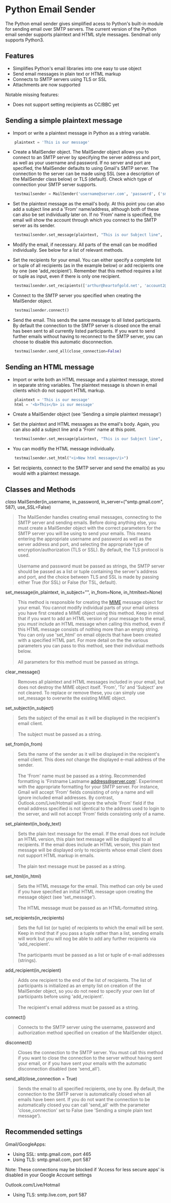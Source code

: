
Python Email Sender
===================

The Python email sender gives simplified acess to Python's built-in module for sending email over SMTP servers. The current version of the Python email sender supports plaintext and HTML style messages. Sendmail only supports Python3.


Features
--------
* Simplifies Python's email libraries into one easy to use object
* Send email messages in plain text or HTML markup
* Connects to SMTP servers using TLS or SSL
* Attachments are now supported

Notable missing features:
* Does not support setting recipients as CC/BBC yet

Sending a simple plaintext message
----------------------------------

* Import or write a plaintext message in Python as a string variable.

```python
    plaintext = 'This is our message'
```

* Create a MailSender object. The MailSender object allows you to connect to an SMTP server by specifying the server address and port, as well as your username and password. If no server and port are specified, the MailSender defaults to using Gmail's SMTP server. The connection to the server can be made using SSL (see a description of the MailSender class below) or TLS (default). Check which type of connection your SMTP server supports. 

```python
    testmailsender = MailSender('username@server.com', 'password', ('smtp.server.com', 465), use_SSL=True)
```

* Set the plaintext message as the email's body. At this point you can also add a subject line and a 'From' name/address, although both of these can also be set individually later on. If no 'From' name is specified, the email will show the account through which you connect to the SMTP server as its sender.

```python
    testmailsender.set_message(plaintext, "This is our Subject line", 'John Doe <j.doe@somewhere.com>')
```

* Modify the email, if necessary. All parts of the email can be modified individually. See below for a list of relevant methods.

* Set the recipients for your email. You can either specify a complete list or tuple of all recipients (as in the example below) or add recipients one by one (see 'add_recipient'). Remember that this method requires a list or tuple as input, even if there is only one recipient.

```python
    testmailsender.set_recipients(['arthur@heartofgold.net', 'account2@somewhere.com'])
```

* Connect to the SMTP server you specified when creating the MailSender object.

```python
    testmailsender.connect()
```

* Send the email. This sends the same message to all listed participants. By default the connection to the SMTP server is closed once the email has been sent to all currently listed participants. If you want to send further emails without having to reconnect to the SMTP server, you can choose to disable this automatic disconnection.

```python
    testmailsender.send_all(close_connection=False)
```

Sending an HTML message
-----------------------
* Import or write both an HTML message and a plaintext message, stored in separate string variables. The plaintext message is shown in email clients which do not support HTML markup.

```python
    plaintext = 'This is our message'
    html = '<b>This</b> is our message'
```

* Create a MailSender object (see 'Sending a simple plaintext message')

* Set the plaintext and HTML messages as the email's body. Again, you can also add a subject line and a 'From' name at this point. 

```python
    testmailsender.set_message(plaintext, "This is our Subject line", 'John Doe', html)
```

* You can modifiy the HTML message individually.

```python
    testmailsender.set_html("<i>New html message</i>")
```

* Set recipients, connect to the SMTP server and send the email(s) as you would with a plaintext message.

Classes and Methods
-------------------
_class_ MailSender(in_username, in_password, in_server=("smtp.gmail.com", 587), use_SSL=False)
>	The MailSender handles creating email messages, connecting to the SMTP server and sending emails. Before doing anything else, you must create a MailSender object with the correct parameters for the SMTP server you will be using to send your emails. This means entering the appropriate username and password as well as the server address and port, and selecting the appropriate type of encryption/authorization (TLS or SSL). By default, the TLS protocol is used.<br><br>
Username and password must be passed as strings, the SMTP server should be passed as a list or tuple containing the server's address and port, and the choice between TLS and SSL is made by passing either True (for SSL) or False (for TSL, default). 

set_message(in_plaintext, in_subject="", in_from=None, in_htmltext=None)
>This method is responsible for creating the [MIME](https://docs.python.org/3.4/library/email.mime.html) message object for your email. You cannot modify individual parts of your email unless you have first created a MIME object using this method. Keep in mind that if you want to add an HTML version of your message to the email, you _must_ include an HTML message when calling this method, even if this HTML message consists of nothing more than an empty string. You can only use 'set_html' on email objects that have been created with a specified HTML part. For more detail on the the various parameters you can pass to this method, see their individual methods below.<br><br>
All parameters for this method must be passed as strings.

clear_message()
>Removes all plaintext and HTML messages included in your email, but does not destroy the MIME object itself. 'From', 'To' and 'Subject' are not cleared. To replace or remove these, you can simply use set_message to overwrite the existing MIME object.

set_subject(in_subject)
>Sets the subject of the email as it will be displayed in the recipient's email client. <br><br>
The subject must be passed as a string.

set_from(in_from)
>Sets the name of the sender as it will be displayed in the recipient's email client. This does _not_ change the displayed e-mail address of the sender.<br><br>
The 'From' name must be passed as a string. Recommended formatting is 'Firstname Lastname <address@server.com>'. Experiment with the appropriate formatting for your SMTP server. For instance, Gmail will accept 'From' fields consisting of only a name and will ignore included email addresses. By contrast, Outlook.com/Live/Hotmail will ignore the whole 'From' field if the email address specified is not identical to the address used to login to the server, and will not accept 'From' fields consisting only of a name.

set_plaintext(in_body_text)
>Sets the plain text message for the email. If the email does not include an HTML version, this plain text message will be displayed to all recipients. If the email does include an HTML versoin, this plain text message will be displayed only to recipients whose email client does not support HTML markup in emails.<br><br>
The plain text message must be passed as a string.

set_html(in_html)
> Sets the HTML message for the email. This method can only be used if you have specified an initial HTML message upon creating the message object (see 'set_message'). <br><br>
The HTML message must be passed as an HTML-formatted string. 

set_recipients(in_recipients)
> Sets the full list (or tuple) of recipients to which the email will be sent. Keep in mind that if you pass a tuple rather than a list, sending emails will work but you will nog be able to add any further recipients via 'add_recipient'. <br><br>
The participants must be passed as a list or tuple of e-mail addresses (strings). 

add_recipient(in_recipient)
> Adds one recipient to the end of the list of recipients. The list of participants is initialized as an empty list on creation of the MailSender object, so you do not need to specify your own list of participants before using 'add_recipient'.<br><br>
The recipient's email address must be passed as a string.

connect()
> Connects to the SMTP server using the username, password and authorization method specified on creation of the MailSender object.

disconnect()
> Closes the connection to the SMTP server. You must call this method if you want to close the connection to the server without having sent your email, or if you have sent your emails with the automatic disconnection disabled (see 'send_all').

send_all(close_connection = True)
> Sends the email to all specified recipients, one by one. By default, the connection to the SMTP server is automatically closed when all emails have been sent. If you do not want the connection to be automatically closed you can call 'send_all' with the parameter 'close_connection' set to False (see 'Sending a simple plain text message').


Recommended settings
--------------------
Gmail/GoogleApps:
- Using SSL: smtp.gmail.com, port 465
- Using TLS: smtp.gmail.com, port 587

Note: These connections may be blocked if 'Access for less secure apps' is disabled in your Google Account settings

Outlook.com/Live/Hotmail
- Using TLS: smtp.live.com, port 587
